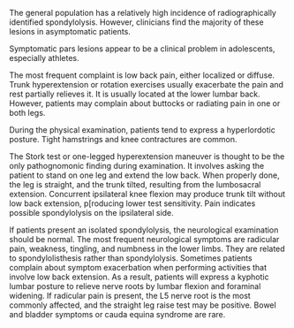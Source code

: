 The general population has a relatively high incidence of radiographically identified spondylolysis. However, clinicians find the majority of these lesions in asymptomatic patients.

Symptomatic pars lesions appear to be a clinical problem in adolescents, especially athletes.

The most frequent complaint is low back pain, either localized or diffuse. Trunk hyperextension or rotation exercises usually exacerbate the pain and rest partially relieves it. It is usually located at the lower lumbar back. However, patients may complain about buttocks or radiating pain in one or both legs.

During the physical examination, patients tend to express a hyperlordotic posture. Tight hamstrings and knee contractures are common.

The Stork test or one-legged hyperextension maneuver is thought to be the only pathognomonic finding during examination. It involves asking the patient to stand on one leg and extend the low back. When properly done, the leg is straight, and the trunk tilted, resulting from the lumbosacral extension. Concurrent ipsilateral knee flexion may produce trunk tilt without low back extension, p[roducing lower test sensitivity. Pain indicates possible spondylolysis on the ipsilateral side.

If patients present an isolated spondylolysis, the neurological examination should be normal. The most frequent neurological symptoms are radicular pain, weakness, tingling, and numbness in the lower limbs. They are related to spondylolisthesis rather than spondylolysis. Sometimes patients complain about symptom exacerbation when performing activities that involve low back extension. As a result, patients will express a kyphotic lumbar posture to relieve nerve roots by lumbar flexion and foraminal widening. If radicular pain is present, the L5 nerve root is the most commonly affected, and the straight leg raise test may be positive. Bowel and bladder symptoms or cauda equina syndrome are rare.